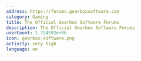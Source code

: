 ```yaml
---
address: https://forums.gearboxsoftware.com
category: Gaming
title: The Official Gearbox Software Forums
description: The Official Gearbox Software Forums
userCount: 1.754592e+06
icon: gearbox-software.png
activity: very high
language: en
---
```

